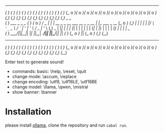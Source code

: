    _      _      _      _      _      _      _      _      _      _      _   
 _( )_  _( )_  _( )_  _( )_  _( )_  _( )_  _( )_  _( )_  _( )_  _( )_  _( )_ 
(_ o _)(_ o _)(_ o _)(_ o _)(_ o _)(_ o _)(_ o _)(_ o _)(_ o _)(_ o _)(_ o _)
 (_,_)  (_,_)  (_,_)  (_,_)  (_,_)  (_,_)  (_,_)  (_,_)  (_,_)  (_,_)  (_,_) 
   _                                                                     _   
 _( )_      ___  _ _                             _                     _( )_ 
(_ o _)    / _ \| | | __ _ _ __ ___   __ _ _ __ | |__   ___  _ __     (_ o _)
 (_,_)    | | | | | |/ _` | '_ ` _ \ / _` | '_ \| '_ \ / _ \| '_ \     (_,_) 
   _      | |_| | | | (_| | | | | | | (_| | |_) | | | | (_) | | | |      _   
 _( )_     \___/|_|_|\__,_|_| |_| |_|\__,_| .__/|_| |_|\___/|_| |_|    _( )_ 
(_ o _)                                   |_|                         (_ o _)
 (_,_)                                                                 (_,_) 
   _      _      _      _      _      _      _      _      _      _      _   
 _( )_  _( )_  _( )_  _( )_  _( )_  _( )_  _( )_  _( )_  _( )_  _( )_  _( )_ 
(_ o _)(_ o _)(_ o _)(_ o _)(_ o _)(_ o _)(_ o _)(_ o _)(_ o _)(_ o _)(_ o _)
 (_,_)  (_,_)  (_,_)  (_,_)  (_,_)  (_,_)  (_,_)  (_,_)  (_,_)  (_,_)  (_,_) 

Enter text to generate sound!

  * commands: basic: \\help, \\reset, \\quit
  * change mode: \\accum, \\replace
  * change encoding: \\utf8, \\utf16LE, \\utf16BE
  * change model: \\llama, \\qwen, \\mistral
  * show banner: \\banner

# Installation

please install [ollama](https://ollama.com/), clone the repository and run `cabal run`.
